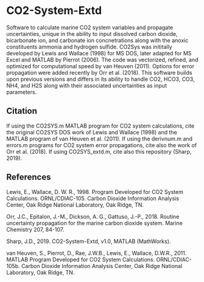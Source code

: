 # CO2-System-Extd

Software to calculate marine CO2 system variables and propagate uncertainties, unique in the ability to input dissolved carbon dioxide, bicarbonate ion, and carbonate ion concnetrations along with the anoxic constituents ammonia and hydrogen sulfide. CO2Sys was inititally developed by Lewis and Wallace (1998) for MS DOS, later adapted for MS Excel and MATLAB by Pierrot (2006). The code was vectorized, refined, and optimized for computational speed by van Heuven (2011). Options for error propagation were added recently by Orr et al. (2018). This software builds upon previous versions and differs in its ability to handle CO2, HCO3, CO3, NH4, and H2S along with their associated uncertainties as input parameters.

## Citation

If using the CO2SYS.m MATLAB program for CO2 system calculations, cite the original CO2SYS DOS work of Lewis and Wallace (1998) and the MATLAB program of van Heuven et al. (2011). If using the derivnum.m and errors.m programs for CO2 system error propagations, cite also the work of Orr et al. (2018). If using CO2SYS_extd.m, cite also this repository (Sharp, 2019).

## References

Lewis, E., Wallace, D. W. R., 1998. Program Developed for CO2 System Calculations. ORNL/CDIAC-105. Carbon Dioxide Information Analysis Center, Oak Ridge National Laboratory, Oak Ridge, TN.

Orr, J.C., Epitalon, J.-M., Dickson, A. G., Gattuso, J.-P., 2018. Routine uncertainty propagation for the marine carbon dioxide system. Marine Chemistry 207, 84-107.

Sharp, J.D., 2019. CO2-System-Extd, v1.0, MATLAB (MathWorks).

van Heuven, S., Pierrot, D., Rae, J.W.B., Lewis, E., Wallace, D.W.R., 2011. MATLAB Program Developed for CO2 System Calculations. ORNL/CDIAC-105b. Carbon Dioxide Information Analysis Center, Oak Ridge National Laboratory, Oak Ridge, TN.
